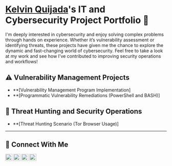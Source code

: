 # <a href=https://www.linkedin.com/in/kelvin-quijada-196637170/>Kelvin Quijada</a>'s IT and Cybersecurity Project Portfolio 🔐

I'm deeply interested in cybersecurity and enjoy solving complex problems through hands on experience. Whether it’s vulnerability assessment or identifying threats, these projects have given me the chance to explore the dynamic and fast-changing world of cybersecurity. Feel free to take a look at my work and see how I’ve contributed to improving security operations and workflows!


## ⚠️ Vulnerability Management Projects

- **[Vulnerability Management Program Implementation]
- **[Programmatic Vulnerability Remediations (PowerShell and BASH)]

## 🚨 Threat Hunting and Security Operations

- **[Threat Hunting Scenario (Tor Browser Usage)]

<hr/>

## 🤳 Connect With Me

[<img align="left" alt="___________ | YouTube" width="22px" src="https://cdn.jsdelivr.net/npm/simple-icons@v3/icons/youtube.svg" />][youtube]
[<img align="left" alt="___________ | Twitter" width="22px" src="https://cdn.jsdelivr.net/npm/simple-icons@v3/icons/twitter.svg" />][twitter]
[<img align="left" alt="___________ | LinkedIn" width="22px" src="https://cdn.jsdelivr.net/npm/simple-icons@v3/icons/linkedin.svg" />][linkedin]
[<img align="left" alt="___________ | Instagram" width="22px" src="https://cdn.jsdelivr.net/npm/simple-icons@v3/icons/instagram.svg" />][instagram]

[twitter]: https://twitter.com/____Kelvin_______
[youtube]: https://www.youtube.com/c/_____Kelvin______
[instagram]: https://www.instagram.com/___Kelvin_______
[linkedin]: https://linkedin.com/in/______Kelvin_____

<!--
<img width="35" alt="image" src="https://github.com/user-attachments/assets/2f41c7cd-5ea8-4475-b451-a37161b6c3fb"> 
<img width="35" alt="image" src="https://github.com/user-attachments/assets/77649969-9910-4994-8b96-74a116cfb2a8">
-->
